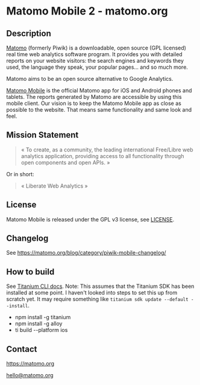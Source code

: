 # Matomo Mobile 2 - matomo.org

## Description

[Matomo](http://matomo.org/) (formerly Piwik) is a downloadable, open source (GPL licensed) real time web analytics 
software program.  It provides you with detailed reports on your website 
visitors: the search engines and keywords they used, the language they speak,
your popular pages... and so much more. 

Matomo aims to be an open source alternative to Google Analytics.

[Matomo Mobile](https://matomo.org/mobile/) is the official Matomo app for iOS and Android phones and tablets.
The reports generated by Matomo are accessible by using this mobile client. Our 
vision is to keep the Matomo Mobile app as close as possible to the website.
That means same functionality and same look and feel.

## Mission Statement

> « To create, as a community, the leading international Free/Libre web analytics application, providing access to all functionality through open components and open APIs. »

Or in short:
> « Liberate Web Analytics »

## License

Matomo Mobile is released under the GPL v3 license, see [LICENSE](LICENSE). 

## Changelog

See https://matomo.org/blog/category/piwik-mobile-changelog/

## How to build

See [Titanium CLI docs](https://docs.axway.com/bundle/Titanium_SDK_allOS_en/page/titanium_command-line_interface_reference.html). Note: This assumes that the Titanium SDK has been installed at some point. I haven't looked into steps to set this up from scratch yet. It may require something like `titanium sdk update --default --install`.

* npm install -g titanium
* npm install -g alloy
* ti build --platform ios

## Contact

https://matomo.org

hello@matomo.org

